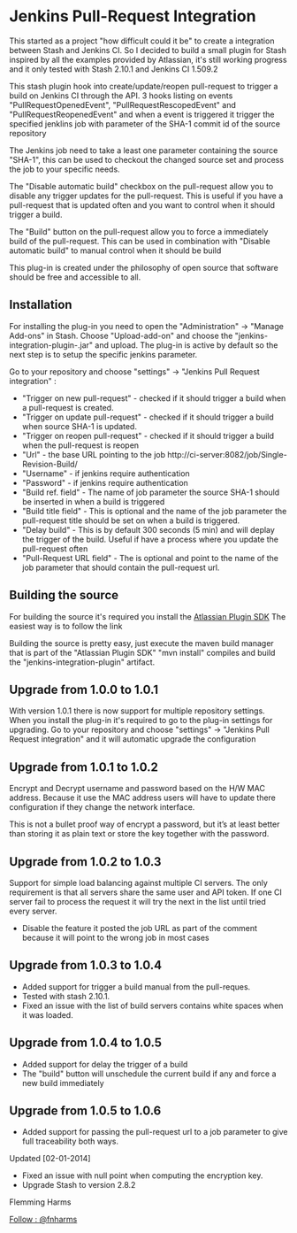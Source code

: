 # Jenkins Pull-Request Integration

This started as a project "how difficult could it be" to create a integration between Stash and Jenkins CI. 
So I decided to build a small plugin for Stash inspired by all the examples provided by Atlassian, 
it's still working progress and it only tested with Stash 2.10.1 and Jenkins CI 1.509.2

This stash plugin hook into create/update/reopen pull-request to trigger a build on Jenkins CI through the API. 
3 hooks listing on events "PullRequestOpenedEvent", "PullRequestRescopedEvent" and "PullRequestReopenedEvent" and 
when a event is triggered it trigger the specified jenklins job with parameter of the SHA-1 commit id of the source repository

The Jenkins job need to take a least one parameter containing the source "SHA-1", this can be used to checkout 
the changed source set and process the job to your specific needs.

The "Disable automatic build" checkbox on the pull-request allow you to disable any trigger updates for the pull-request. This is useful if you have a pull-request that is updated often and you want to control when it should trigger a build.

The "Build" button on the pull-request allow you to force a immediately build of the pull-request. This can be used in combination with "Disable automatic build" to manual control when it should be build

This plug-in is created under the philosophy of open source that software should be free and accessible to all.

##  Installation
For installing the plug-in you need to open the "Administration" -> "Manage Add-ons" in Stash. Choose "Upload-add-on" and choose the
"jenkins-integration-plugin-<version>.jar" and upload. The plug-in is active by default so the next step is to setup the specific jenkins parameter.
 
Go to your repository and choose "settings" -> "Jenkins Pull Request integration" :

* "Trigger on new pull-request" - checked if it should trigger a build when a pull-request is created.
* "Trigger on update pull-request" - checked if it should trigger a build when source SHA-1 is updated.
* "Trigger on reopen pull-request" - checked if it should trigger a build when the pull-request is reopen
* "Url" - the base URL pointing to the job http://ci-server:8082/job/Single-Revision-Build/
* "Username" - if jenkins require authentication
* "Password" - if jenkins require authentication
* "Build ref. field" - The name of job parameter the source SHA-1 should be inserted in when a build is triggered
* "Build title field" - This is optional and the name of the job parameter the pull-request title should be set on when a build is triggered.
* "Delay build" - This is by default 300 seconds (5 min) and will deplay the trigger of the build. Useful if have a process where you update the pull-request often
* "Pull-Request URL field" - The is optional and point to the name of the job parameter that should contain the pull-request url. 
 
##  Building the source
For building the source it's required you install the [Atlassian Plugin SDK](https://developer.atlassian.com/display/DOCS/Set+up+the+Atlassian+Plugin+SDK+and+Build+a+Project) The easiest way is to follow the link
 
Building the source is pretty easy, just execute the maven build manager that is part of the "Atlassian Plugin SDK" "mvn install" compiles and build the "jenkins-integration-plugin" artifact.

##  Upgrade from 1.0.0 to 1.0.1
With version 1.0.1 there is now support for multiple repository settings. When you install the plug-in it's required to go to the plug-in settings
for upgrading. Go to your repository and choose "settings" -> "Jenkins Pull Request integration" and it will automatic upgrade the configuration

##  Upgrade from 1.0.1 to 1.0.2
Encrypt and Decrypt username and password based on the H/W MAC address. Because it use the MAC address users will have to update there
configuration if they change the network interface.

This is not a bullet proof way of encrypt a password, but it’s at least better than storing it as plain text or store the key together
with the password.

##  Upgrade from 1.0.2 to 1.0.3
Support for simple load balancing against multiple CI servers. The only requirement is that all servers share the same user and API token.
If one CI server fail to process the request it will try the next in the list until tried every server.

- Disable the feature it posted the job URL as part of the comment because it will point to the wrong job in most cases 

##  Upgrade from 1.0.3 to 1.0.4
- Added support for trigger a build manual from the pull-reques.
- Tested with stash 2.10.1.
- Fixed an issue with the list of build servers contains white spaces when it was loaded.

##  Upgrade from 1.0.4 to 1.0.5
- Added support for delay the trigger of a build
- The "build" button will unschedule the current build if any and force a new build immediately

##  Upgrade from 1.0.5 to 1.0.6
- Added support for passing the pull-request url to a job parameter to give full traceability both ways.
 
Updated [02-01-2014]

* Fixed an issue with null point when computing the encryption key. 
* Upgrade Stash to version 2.8.2

Flemming Harms

[Follow : @fnharms](https://twitter.com/intent/user?screen_name=fnharms)